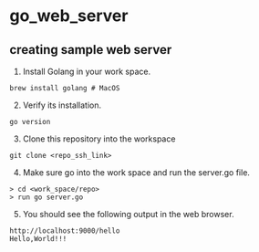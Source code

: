 # go_web_server
## creating sample web server

1. Install Golang in your work space.

```
brew install golang # MacOS
```

2. Verify its installation.

```
go version
```

3. Clone this repository into the workspace

```
git clone <repo_ssh_link>
```

4. Make sure go into the work space and run the server.go file.

```
> cd <work_space/repo>
> run go server.go
```

5. You should see the following output in the web browser.

```
http://localhost:9000/hello
Hello,World!!!
```
